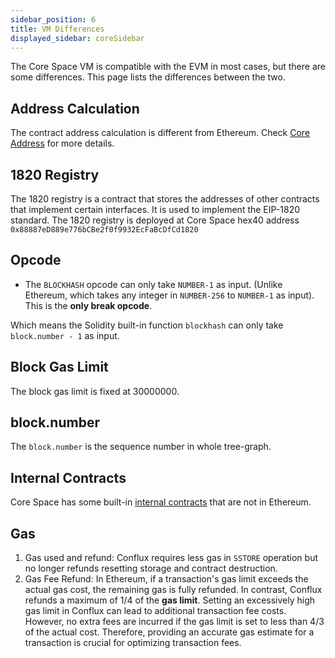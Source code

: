 ```yaml
---
sidebar_position: 6
title: VM Differences
displayed_sidebar: coreSidebar
---
```


The Core Space VM is compatible with the EVM in most cases, but there are some differences. This page lists the differences between the two.

## Address Calculation

The contract address calculation is different from Ethereum. Check [Core Address](addresses#contract-address-computation) for more details.

## 1820 Registry

The 1820 registry is a contract that stores the addresses of other contracts that implement certain interfaces. It is used to implement the EIP-1820 standard. The 1820 registry is deployed at Core Space hex40 address `0x88887eD889e776bCBe2f0f9932EcFaBcDfCd1820`

## Opcode

* The `BLOCKHASH` opcode can only take `NUMBER-1` as input. (Unlike Ethereum, which takes any integer in `NUMBER-256` to `NUMBER-1` as input). This is the **only break opcode**.

Which means the Solidity built-in function `blockhash` can only take `block.number - 1` as input.

## Block Gas Limit

The block gas limit is fixed at 30000000.

## block.number

The `block.number` is the sequence number in whole tree-graph.

## Internal Contracts

Core Space has some built-in [internal contracts](./internal-contracts/) that are not in Ethereum.

## Gas

1. Gas used and refund: Conflux requires less gas in `SSTORE` operation but no longer refunds resetting storage and contract destruction.
2. Gas Fee Refund: In Ethereum, if a transaction's gas limit exceeds the actual gas cost, the remaining gas is fully refunded. In contrast, Conflux refunds a maximum of 1/4 of the **gas limit**. Setting an excessively high gas limit in Conflux can lead to additional transaction fee costs. However, no extra fees are incurred if the gas limit is set to less than 4/3 of the actual cost. Therefore, providing an accurate gas estimate for a transaction is crucial for optimizing transaction fees.